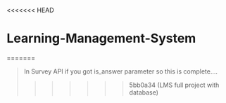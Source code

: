 <<<<<<< HEAD
# Learning-Management-System
=======
> In Survey API if you got is_answer  parameter so this is complete....    
>>>>>>> 5bb0a34 (LMS full project with database)
